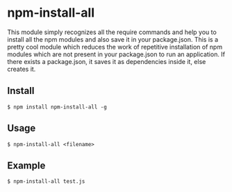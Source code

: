 # npm-install-all
This module simply recognizes all the require commands and help you to install all the npm modules and also save it in your package.json.
This is a pretty cool module which reduces the work of repetitive installation of npm modules which are not present in your package.json to run an application. If there exists a package.json, it saves it as dependencies inside it, else creates it.

## Install

```
$ npm install npm-install-all -g
```

## Usage

```
$ npm-install-all <filename>
```

## Example
```
$ npm-install-all test.js
```